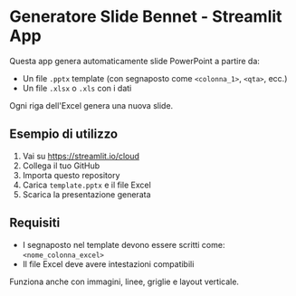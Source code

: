 
# Generatore Slide Bennet - Streamlit App

Questa app genera automaticamente slide PowerPoint a partire da:
- Un file `.pptx` template (con segnaposto come `<colonna_1>`, `<qta>`, ecc.)
- Un file `.xlsx` o `.xls` con i dati

Ogni riga dell'Excel genera una nuova slide.

## Esempio di utilizzo

1. Vai su https://streamlit.io/cloud
2. Collega il tuo GitHub
3. Importa questo repository
4. Carica `template.pptx` e il file Excel
5. Scarica la presentazione generata

## Requisiti
- I segnaposto nel template devono essere scritti come: `<nome_colonna_excel>`
- Il file Excel deve avere intestazioni compatibili

Funziona anche con immagini, linee, griglie e layout verticale.

